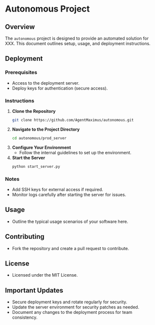 # Autonomous Project

## Overview
The `autonomous` project is designed to provide an automated solution for XXX. This document outlines setup, usage, and deployment instructions.

## Deployment

### Prerequisites
- Access to the deployment server.
- Deploy keys for authentication (secure access).

### Instructions
1. **Clone the Repository**
   ```bash
   git clone https://github.com/AgentMaximus/autonomous.git
   ```
2. **Navigate to the Project Directory**
   ```bash
   cd autonomous/prod_server
   ```
3. **Configure Your Environment**
   - Follow the internal guidelines to set up the environment.
4. **Start the Server**
   ```bash
   python start_server.py
   ```

### Notes
- Add SSH keys for external access if required.
- Monitor logs carefully after starting the server for issues.

## Usage
- Outline the typical usage scenarios of your software here.

## Contributing
- Fork the repository and create a pull request to contribute.

## License
- Licensed under the MIT License.

## Important Updates
- Secure deployment keys and rotate regularly for security.
- Update the server environment for security patches as needed.
- Document any changes to the deployment process for team consistency.